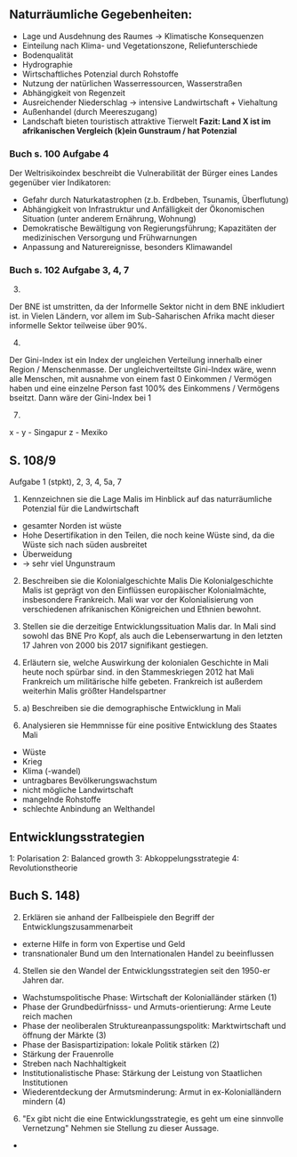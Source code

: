 
## Naturräumliche Gegebenheiten:
- Lage und Ausdehnung des Raumes -> Klimatische Konsequenzen
- Einteilung nach Klima- und Vegetationszone, Reliefunterschiede
- Bodenqualität
- Hydrographie
- Wirtschaftliches Potenzial durch Rohstoffe
- Nutzung der natürlichen Wasserressourcen, Wasserstraßen
- Abhängigkeit von Regenzeit
- Ausreichender Niederschlag -> intensive Landwirtschaft + Viehaltung
- Außenhandel (durch Meereszugang)
- Landschaft bieten touristisch attraktive Tierwelt
__Fazit: Land X ist im afrikanischen Vergleich (k)ein Gunstraum / hat Potenzial__

### Buch s. 100 Aufgabe 4
Der Weltrisikoindex beschreibt die Vulnerabilität der Bürger eines Landes gegenüber vier Indikatoren:
- Gefahr durch Naturkatastrophen (z.b. Erdbeben, Tsunamis, Überflutung)
- Abhängigkeit von Infrastruktur und Anfälligkeit der Ökonomischen Situation (unter anderem Ernährung, Wohnung)
- Demokratische Bewältigung von Regierungsführung; Kapazitäten der medizinischen Versorgung und Frühwarnungen
- Anpassung and Naturereignisse, besonders Klimawandel

### Buch s. 102 Aufgabe 3, 4, 7

3)

Der BNE ist umstritten, da der Informelle Sektor nicht in dem BNE inkludiert ist. in Vielen Ländern, vor allem im Sub-Saharischen Afrika macht dieser informelle Sektor teilweise über 90%. 

4)

Der Gini-Index ist ein Index der ungleichen Verteilung innerhalb einer Region / Menschenmasse. Der ungleichverteiltste Gini-Index wäre, wenn alle Menschen, mit ausnahme von einem fast 0 Einkommen / Vermögen haben und eine einzelne Person fast 100% des Einkommens / Vermögens bseitzt. Dann wäre der Gini-Index bei 1

7)
x - 
y - Singapur
z - Mexiko


## S. 108/9

Aufgabe 1 (stpkt), 2, 3, 4, 5a, 7

1) Kennzeichnen sie die Lage Malis im Hinblick auf das naturräumliche Potenzial für die Landwirtschaft
- gesamter Norden ist wüste
- Hohe Desertifikation in den Teilen, die noch keine Wüste sind, da die Wüste sich nach süden ausbreitet
- Überweidung
- -> sehr viel Ungunstraum

2) Beschreiben sie die Kolonialgeschichte Malis
Die Kolonialgeschichte Malis ist geprägt von den Einflüssen europäischer Kolonialmächte, insbesondere Frankreich. Mali war vor der Kolonialisierung von verschiedenen afrikanischen Königreichen und Ethnien bewohnt.

3) Stellen sie die derzeitige Entwicklungssituation Malis dar.
In Mali sind sowohl das BNE Pro Kopf, als auch die Lebenserwartung in den letzten 17 Jahren von 2000 bis 2017 signifikant gestiegen. 

4) Erläutern sie, welche Auswirkung der kolonialen Geschichte in Mali heute noch spürbar sind.
in den Stammeskriegen 2012 hat Mali Frankreich um militärische hilfe gebeten. Frankreich ist außerdem weiterhin Malis größter Handelspartner

5) a) Beschreiben sie die demographische Entwicklung in Mali

7) Analysieren sie Hemmnisse für eine positive Entwicklung des Staates Mali
- Wüste
- Krieg
- Klima (-wandel)
- untragbares Bevölkerungswachstum
- nicht mögliche Landwirtschaft
- mangelnde Rohstoffe
- schlechte Anbindung an Welthandel


## Entwicklungsstrategien

1: Polarisation
2: Balanced growth
3: Abkoppelungsstrategie
4: Revolutionstheorie


## Buch S. 148)

2) Erklären sie anhand der Fallbeispiele den Begriff der Entwicklungszusammenarbeit

- externe Hilfe in form von Expertise und Geld
- transnationaler Bund um den Internationalen Handel zu beeinflussen

4) Stellen sie den Wandel der Entwicklungsstrategien seit den 1950-er Jahren dar.

- Wachstumspolitische Phase: Wirtschaft der Kolonialländer stärken (1)
- Phase der Grundbedürfnisss- und Armuts-orientierung: Arme Leute reich machen
- Phase der neoliberalen Struktureanpassungspolitk: Marktwirtschaft und öffnung der Märkte (3)
- Phase der Basispartizipation: lokale Politik stärken (2)
- Stärkung der Frauenrolle
- Streben nach Nachhaltigkeit
- Institutionalistische Phase: Stärkung der Leistung von Staatlichen Institutionen
- Wiederentdeckung der Armutsminderung: Armut in ex-Kolonialländern mindern (4)

6) "Ex gibt nicht die eine Entwicklungsstrategie, es geht um eine sinnvolle Vernetzung" Nehmen sie Stellung zu dieser Aussage.

- 